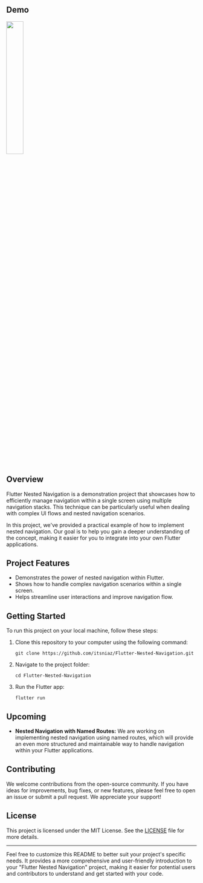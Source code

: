 
## Demo

<img src="https://github.com/itsniaz/Flutter-Nested-Navigation/assets/25644101/7df28463-e5ca-4848-8f7f-86742b1cd2e1" width="30%"/>

## Overview

Flutter Nested Navigation is a demonstration project that showcases how to efficiently manage navigation within a single screen using multiple navigation stacks. This technique can be particularly useful when dealing with complex UI flows and nested navigation scenarios.

In this project, we've provided a practical example of how to implement nested navigation. Our goal is to help you gain a deeper understanding of the concept, making it easier for you to integrate into your own Flutter applications.

## Project Features

- Demonstrates the power of nested navigation within Flutter.
- Shows how to handle complex navigation scenarios within a single screen.
- Helps streamline user interactions and improve navigation flow.

## Getting Started

To run this project on your local machine, follow these steps:

1. Clone this repository to your computer using the following command:

   ```shell
   git clone https://github.com/itsniaz/Flutter-Nested-Navigation.git
   ```

2. Navigate to the project folder:

   ```shell
   cd Flutter-Nested-Navigation
   ```

3. Run the Flutter app:

   ```shell
   flutter run
   ```


## Upcoming

- **Nested Navigation with Named Routes:** We are working on implementing nested navigation using named routes, which will provide an even more structured and maintainable way to handle navigation within your Flutter applications.

## Contributing

We welcome contributions from the open-source community. If you have ideas for improvements, bug fixes, or new features, please feel free to open an issue or submit a pull request. We appreciate your support!

## License

This project is licensed under the MIT License. See the [LICENSE](LICENSE) file for more details.

---

Feel free to customize this README to better suit your project's specific needs. It provides a more comprehensive and user-friendly introduction to your "Flutter Nested Navigation" project, making it easier for potential users and contributors to understand and get started with your code.
